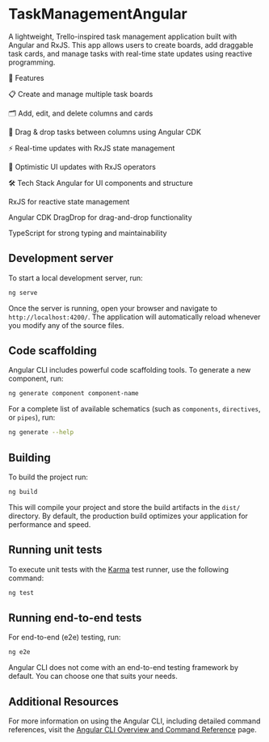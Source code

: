 # TaskManagementAngular

A lightweight, Trello-inspired task management application built with Angular and RxJS.
This app allows users to create boards, add draggable task cards, and manage tasks with real-time state updates using reactive programming.

🚀 Features

📋 Create and manage multiple task boards

🗂️ Add, edit, and delete columns and cards

🔄 Drag & drop tasks between columns using Angular CDK

⚡ Real-time updates with RxJS state management

🧠 Optimistic UI updates with RxJS operators

🛠️ Tech Stack
Angular for UI components and structure

RxJS for reactive state management

Angular CDK DragDrop for drag-and-drop functionality

TypeScript for strong typing and maintainability

## Development server

To start a local development server, run:

```bash
ng serve
```

Once the server is running, open your browser and navigate to `http://localhost:4200/`. The application will automatically reload whenever you modify any of the source files.

## Code scaffolding

Angular CLI includes powerful code scaffolding tools. To generate a new component, run:

```bash
ng generate component component-name
```

For a complete list of available schematics (such as `components`, `directives`, or `pipes`), run:

```bash
ng generate --help
```

## Building

To build the project run:

```bash
ng build
```

This will compile your project and store the build artifacts in the `dist/` directory. By default, the production build optimizes your application for performance and speed.

## Running unit tests

To execute unit tests with the [Karma](https://karma-runner.github.io) test runner, use the following command:

```bash
ng test
```

## Running end-to-end tests

For end-to-end (e2e) testing, run:

```bash
ng e2e
```

Angular CLI does not come with an end-to-end testing framework by default. You can choose one that suits your needs.

## Additional Resources

For more information on using the Angular CLI, including detailed command references, visit the [Angular CLI Overview and Command Reference](https://angular.dev/tools/cli) page.
